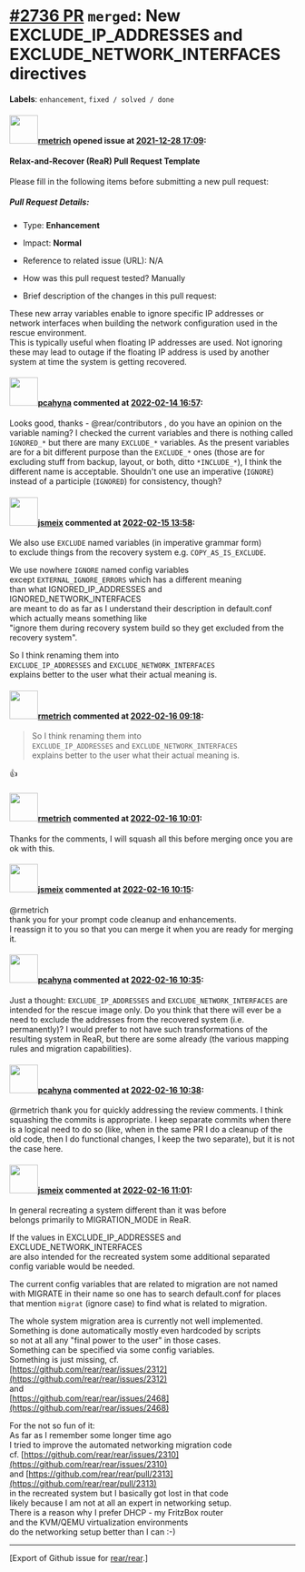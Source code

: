 [\#2736 PR](https://github.com/rear/rear/pull/2736) `merged`: New EXCLUDE\_IP\_ADDRESSES and EXCLUDE\_NETWORK\_INTERFACES directives
====================================================================================================================================

**Labels**: `enhancement`, `fixed / solved / done`

#### <img src="https://avatars.githubusercontent.com/u/1163635?u=36b5e32e1dd55f1ce77cad431a5683fce40a7934&v=4" width="50">[rmetrich](https://github.com/rmetrich) opened issue at [2021-12-28 17:09](https://github.com/rear/rear/pull/2736):

#### Relax-and-Recover (ReaR) Pull Request Template

Please fill in the following items before submitting a new pull request:

##### Pull Request Details:

-   Type: **Enhancement**

-   Impact: **Normal**

-   Reference to related issue (URL): N/A

-   How was this pull request tested? Manually

-   Brief description of the changes in this pull request:

These new array variables enable to ignore specific IP addresses or
network interfaces when building the network configuration used in the
rescue environment.  
This is typically useful when floating IP addresses are used. Not
ignoring these may lead to outage if the floating IP address is used by
another system at time the system is getting recovered.

#### <img src="https://avatars.githubusercontent.com/u/26300485?u=9105d243bc9f7ade463a3e52e8dd13fa67837158&v=4" width="50">[pcahyna](https://github.com/pcahyna) commented at [2022-02-14 16:57](https://github.com/rear/rear/pull/2736#issuecomment-1039321565):

Looks good, thanks - @rear/contributors , do you have an opinion on the
variable naming? I checked the current variables and there is nothing
called `IGNORED_*` but there are many `EXCLUDE_*` variables. As the
present variables are for a bit different purpose than the `EXCLUDE_*`
ones (those are for excluding stuff from backup, layout, or both, ditto
`*INCLUDE_*`), I think the different name is acceptable. Shouldn't one
use an imperative (`IGNORE`) instead of a participle (`IGNORED`) for
consistency, though?

#### <img src="https://avatars.githubusercontent.com/u/1788608?u=925fc54e2ce01551392622446ece427f51e2f0ce&v=4" width="50">[jsmeix](https://github.com/jsmeix) commented at [2022-02-15 13:58](https://github.com/rear/rear/pull/2736#issuecomment-1040306726):

We also use `EXCLUDE` named variables (in imperative grammar form)  
to exclude things from the recovery system e.g. `COPY_AS_IS_EXCLUDE`.

We use nowhere `IGNORE` named config variables  
except `EXTERNAL_IGNORE_ERRORS` which has a different meaning  
than what IGNORED\_IP\_ADDRESSES and IGNORED\_NETWORK\_INTERFACES  
are meant to do as far as I understand their description in
default.conf  
which actually means something like  
"ignore them during recovery system build so they get excluded from the
recovery system".

So I think renaming them into  
`EXCLUDE_IP_ADDRESSES` and `EXCLUDE_NETWORK_INTERFACES`  
explains better to the user what their actual meaning is.

#### <img src="https://avatars.githubusercontent.com/u/1163635?u=36b5e32e1dd55f1ce77cad431a5683fce40a7934&v=4" width="50">[rmetrich](https://github.com/rmetrich) commented at [2022-02-16 09:18](https://github.com/rear/rear/pull/2736#issuecomment-1041277770):

> So I think renaming them into  
> `EXCLUDE_IP_ADDRESSES` and `EXCLUDE_NETWORK_INTERFACES`  
> explains better to the user what their actual meaning is.

👍

#### <img src="https://avatars.githubusercontent.com/u/1163635?u=36b5e32e1dd55f1ce77cad431a5683fce40a7934&v=4" width="50">[rmetrich](https://github.com/rmetrich) commented at [2022-02-16 10:01](https://github.com/rear/rear/pull/2736#issuecomment-1041315314):

Thanks for the comments, I will squash all this before merging once you
are ok with this.

#### <img src="https://avatars.githubusercontent.com/u/1788608?u=925fc54e2ce01551392622446ece427f51e2f0ce&v=4" width="50">[jsmeix](https://github.com/jsmeix) commented at [2022-02-16 10:15](https://github.com/rear/rear/pull/2736#issuecomment-1041328139):

@rmetrich  
thank you for your prompt code cleanup and enhancements.  
I reassign it to you so that you can merge it when you are ready for
merging it.

#### <img src="https://avatars.githubusercontent.com/u/26300485?u=9105d243bc9f7ade463a3e52e8dd13fa67837158&v=4" width="50">[pcahyna](https://github.com/pcahyna) commented at [2022-02-16 10:35](https://github.com/rear/rear/pull/2736#issuecomment-1041344745):

Just a thought: `EXCLUDE_IP_ADDRESSES` and `EXCLUDE_NETWORK_INTERFACES`
are intended for the rescue image only. Do you think that there will
ever be a need to exclude the addresses from the recovered system (i.e.
permanently)? I would prefer to not have such transformations of the
resulting system in ReaR, but there are some already (the various
mapping rules and migration capabilities).

#### <img src="https://avatars.githubusercontent.com/u/26300485?u=9105d243bc9f7ade463a3e52e8dd13fa67837158&v=4" width="50">[pcahyna](https://github.com/pcahyna) commented at [2022-02-16 10:38](https://github.com/rear/rear/pull/2736#issuecomment-1041347136):

@rmetrich thank you for quickly addressing the review comments. I think
squashing the commits is appropriate. I keep separate commits when there
is a logical need to do so (like, when in the same PR I do a cleanup of
the old code, then I do functional changes, I keep the two separate),
but it is not the case here.

#### <img src="https://avatars.githubusercontent.com/u/1788608?u=925fc54e2ce01551392622446ece427f51e2f0ce&v=4" width="50">[jsmeix](https://github.com/jsmeix) commented at [2022-02-16 11:01](https://github.com/rear/rear/pull/2736#issuecomment-1041367004):

In general recreating a system different than it was before  
belongs primarily to MIGRATION\_MODE in ReaR.

If the values in EXCLUDE\_IP\_ADDRESSES and
EXCLUDE\_NETWORK\_INTERFACES  
are also intended for the recreated system some additional separated  
config variable would be needed.

The current config variables that are related to migration are not
named  
with MIGRATE in their name so one has to search default.conf for
places  
that mention `migrat` (ignore case) to find what is related to
migration.

The whole system migration area is currently not well implemented.  
Something is done automatically mostly even hardcoded by scripts  
so not at all any "final power to the user" in those cases.  
Something can be specified via some config variables.  
Something is just missing, cf.  
[https://github.com/rear/rear/issues/2312](https://github.com/rear/rear/issues/2312)  
and  
[https://github.com/rear/rear/issues/2468](https://github.com/rear/rear/issues/2468)

For the not so fun of it:  
As far as I remember some longer time ago  
I tried to improve the automated networking migration code  
cf.
[https://github.com/rear/rear/issues/2310](https://github.com/rear/rear/issues/2310)  
and
[https://github.com/rear/rear/pull/2313](https://github.com/rear/rear/pull/2313)  
in the recreated system but I basically got lost in that code  
likely because I am not at all an expert in networking setup.  
There is a reason why I prefer DHCP - my FritzBox router  
and the KVM/QEMU virtualization environments  
do the networking setup better than I can :-)

------------------------------------------------------------------------

\[Export of Github issue for
[rear/rear](https://github.com/rear/rear).\]
